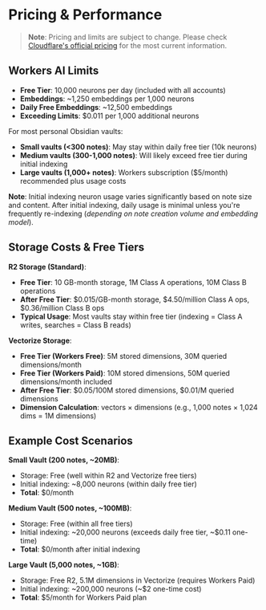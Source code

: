 # Pricing & Performance

> **Note**: Pricing and limits are subject to change. Please check [Cloudflare's official pricing](https://developers.cloudflare.com/workers-ai/platform/pricing/) for the most current information.

## Workers AI Limits
- **Free Tier**: 10,000 neurons per day (included with all accounts)
- **Embeddings**: ~1,250 embeddings per 1,000 neurons
- **Daily Free Embeddings**: ~12,500 embeddings
- **Exceeding Limits**: $0.011 per 1,000 additional neurons

For most personal Obsidian vaults:
- **Small vaults (<300 notes)**: May stay within daily free tier (10k neurons)
- **Medium vaults (300-1,000 notes)**: Will likely exceed free tier during initial indexing
- **Large vaults (1,000+ notes)**: Workers subscription ($5/month) recommended plus usage costs

**Note**: Initial indexing neuron usage varies significantly based on note size and content. After initial indexing, daily usage is minimal unless you're frequently re-indexing (*depending on note creation volume and embedding model*).

## Storage Costs & Free Tiers

**R2 Storage (Standard)**:
- **Free Tier**: 10 GB-month storage, 1M Class A operations, 10M Class B operations
- **After Free Tier**: $0.015/GB-month storage, $4.50/million Class A ops, $0.36/million Class B ops
- **Typical Usage**: Most vaults stay within free tier (indexing = Class A writes, searches = Class B reads)

**Vectorize Storage**:
- **Free Tier (Workers Free)**: 5M stored dimensions, 30M queried dimensions/month
- **Free Tier (Workers Paid)**: 10M stored dimensions, 50M queried dimensions/month included
- **After Free Tier**: $0.05/100M stored dimensions, $0.01/M queried dimensions
- **Dimension Calculation**: vectors × dimensions (e.g., 1,000 notes × 1,024 dims = 1M dimensions)

## Example Cost Scenarios

**Small Vault (200 notes, ~20MB)**:
- Storage: Free (well within R2 and Vectorize free tiers)
- Initial indexing: ~8,000 neurons (within daily free tier)
- **Total**: $0/month

**Medium Vault (500 notes, ~100MB)**:
- Storage: Free (within all free tiers)
- Initial indexing: ~20,000 neurons (exceeds daily free tier, ~$0.11 one-time)
- **Total**: $0/month after initial indexing

**Large Vault (5,000 notes, ~1GB)**:
- Storage: Free R2, 5.1M dimensions in Vectorize (requires Workers Paid)
- Initial indexing: ~200,000 neurons (~$2 one-time cost)
- **Total**: $5/month for Workers Paid plan
